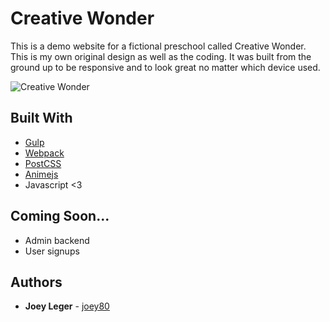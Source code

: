 # Creative Wonder

This is a demo website for a fictional preschool called Creative Wonder. This is my own original design as well as the coding. It was built from the ground up to be responsive and to look great no matter which device used.

![Creative Wonder](https://user-images.githubusercontent.com/3519112/34166506-18f05b0c-e4ad-11e7-965a-5c2411a6eaca.jpg)

## Built With

* [Gulp](https://gulpjs.com/)
* [Webpack](https://webpack.js.org/)
* [PostCSS](http://postcss.org/)
* [Animejs](http://animejs.com)
* Javascript <3

## Coming Soon...

* Admin backend
* User signups


## Authors

* **Joey Leger** - [joey80](https://github.com/joey80)
